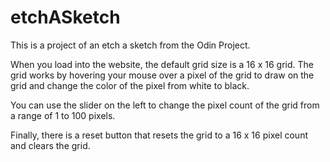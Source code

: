 # etchASketch

This is a project of an etch a sketch from the Odin Project.

When you load into the website, the default grid size is a 16 x 16 grid.
The grid works by hovering your mouse over a pixel of the grid to draw on the grid and change the color of the pixel from white to black.

You can use the slider on the left to change the pixel count of the grid from a range of 1 to 100 pixels.

Finally, there is a reset button that resets the grid to a 16 x 16 pixel count and clears the grid.